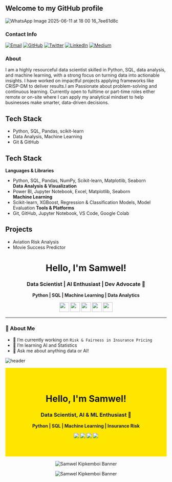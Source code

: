 ## Welcome to my GitHub profile

![WhatsApp Image 2025-06-11 at 18 00 16_7ee61d8c](https://github.com/user-attachments/assets/b0a6df3c-10c1-4969-a495-e99888eefa1a)

### Contact Info

[![Email](https://img.shields.io/badge/Email-red?style=for-the-badge&logo=gmail&logoColor=white)](sam12@gmail.com)
[![GitHub](https://img.shields.io/badge/GitHub-black?style=for-the-badge&logo=github)](https://github.com/samkemboi12/samkemboi12)
[![Twitter](https://img.shields.io/badge/Twitter-black?style=for-the-badge&logo=twitter)](https://x.com/SamEssays)
[![LinkedIn](https://img.shields.io/badge/LinkedIn-blue?style=for-the-badge&logo=linkedin)](https://www.linkedin.com/in/samwel-kipkemboi-32a8732a6/)
[![Medium](https://img.shields.io/badge/Medium-black?style=for-the-badge&logo=medium)](https://medium.com/@yourhandle)


### About
I am a highly resourceful data scientist skilled in Python, SQL, data analysis, and machine learning, with a strong focus on turning data into actionable insights. I have worked on  impactful projects applying frameworks like CRISP-DM to deliver results.I am Passionate about problem-solving and continuous learning. Currently open to fulltime or part-time roles either remote or on-site where I can apply my analytical mindset to help businesses make smarter, data-driven decisions.
## Tech Stack
- Python, SQL, Pandas, scikit-learn
- Data Analysis, Machine Learning
- Git & GitHub
## Tech Stack
**Languages & Libraries**                                                                                                                                                                                  
* Python, SQL, Pandas, NumPy, Scikit-learn, Matplotlib, Seaborn                                                                                                                                           
**Data Analysis & Visualization**                                                                                                                                                                              
* Power BI, Jupyter Notebook, Excel, Matplotlib, Seaborn                                                                             
**Machine Learning**
* Scikit-learn, XGBoost, Regression & Classification Models, Model Evaluation
**Tools & Platforms**
* Git, GitHub, Jupyter Notebook, VS Code, Google Colab
## Projects
- Aviation Risk Analysis
- Movie Success Predictor
<h1 align="center">Hello, I'm Samwel!</h1>
<h3 align="center">Data Scientist | AI Enthusiast | Dev Advocate 🧠</h3>

<p align="center">
  <b>Python | SQL | Machine Learning | Data Analytics</b>
</p>

<p align="center">
  <a href="mailto:your@email.com"><img src="https://img.icons8.com/ios-filled/50/000000/email.png" height="30"/></a>
  <a href="https://github.com/yourusername"><img src="https://img.icons8.com/ios-glyphs/30/000000/github.png" height="30"/></a>
  <a href="https://twitter.com/yourhandle"><img src="https://img.icons8.com/ios-glyphs/30/000000/twitter--v1.png" height="30"/></a>
  <a href="https://linkedin.com/in/yourname"><img src="https://img.icons8.com/ios-glyphs/30/000000/linkedin.png" height="30"/></a>
  <a href="https://dev.to/yourname"><img src="https://d2fltix0v2e0sb.cloudfront.net/dev-badge.svg" height="30" /></a>
</p>

---

### 🚀 About Me
- 🔭 I’m currently working on `Risk & Fairness in Insurance Pricing`
- 🌱 I’m learning AI and Statistics
- 💬 Ask me about anything data or AI!

![header](./header.gif)

<div align="center" style="background-color:#FFE600;padding:40px 10px;">
  <h1>Hello, I'm Samwel!</h1>
  <h3>Data Scientist, AI & ML Enthusiast 🧠</h3>
  <p><b>Python | SQL | Machine Learning | Insurance Risk</b></p>
  
  <p>
    <a href="mailto:samwel@email.com"><img src="https://img.icons8.com/ios-filled/30/000000/email.png"/></a>
    <a href="https://github.com/samwelkipkemboi"><img src="https://img.icons8.com/ios-glyphs/30/000000/github.png"/></a>
    <a href="https://twitter.com/yourhandle"><img src="https://img.icons8.com/ios-glyphs/30/000000/twitter--v1.png"/></a>
    <a href="https://linkedin.com/in/yourlinkedin"><img src="https://img.icons8.com/ios-glyphs/30/000000/linkedin.png"/></a>
  </p>
</div>

<p align="center">
  <img src="./header.gif" alt="Samwel Kipkemboi Banner" />
</p>
<p align="center">
  <img src="./header.gif" alt="Samwel Kipkemboi Banner" />
</p>


